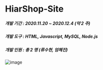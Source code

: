 # HiarShop-Site
##### 개발 기간 : 2020.11.20 ~ 2020.12.4 (약 2 주)
##### 개발 도구 : HTML, Javascript, MySQL, Node.js
##### 개발 인원 : 총 2 명 (류수현, 엄혜진)
![image](https://user-images.githubusercontent.com/77093680/158765995-3270994f-43a6-418a-8fb5-4b19c6c87d03.png)
